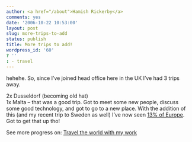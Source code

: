 ```yaml
---
author: <a href="/about">Hamish Rickerby</a>
comments: yes
date: '2006-10-22 10:53:00'
layout: post
slug: more-trips-to-add
status: publish
title: More trips to add!
wordpress_id: '60'
? ''
: - travel
---
```


<div><div><p>hehehe.  So, since I&#8217;ve joined head office here in the UK I&#8217;ve had 3 trips away.</p>	<p>2x Dusseldorf (becoming old hat)<br />1x Malta &#8211; that was a good trip.  Got to meet some new people, discuss some good technology, and got to go to a new place.  With the addition of this (and my recent trip to Sweden as well) I&#8217;ve now seen <a href="http://www.listsofbests.com/list/7915/compare/rickerbh">13% of Europe</a>.  Got to get that up tho!</p></div><div>See more progress on: <a href="http://www.43things.com/people/progress/rickerbh?on=1997535">Travel the world with my work</a></div></div>